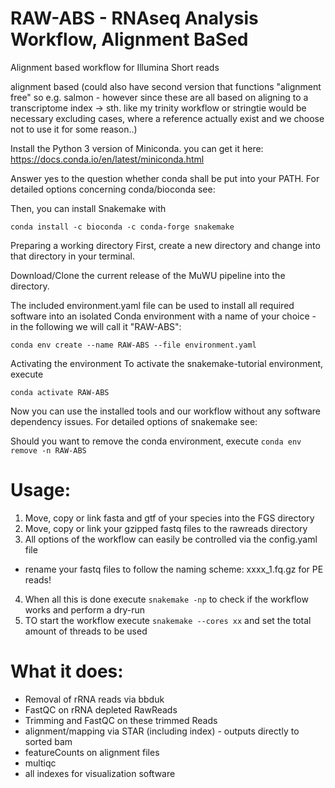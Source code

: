 # RAW-ABS - RNAseq Analysis Workflow, Alignment BaSed 
Alignment based workflow for Illumina Short reads


alignment based (could also have second version that functions "alignment free" so e.g. salmon - however since these are all based on aligning to a transcriptome index -> sth. like my trinity workflow or stringtie would be necessary excluding cases, where a reference actually exist and we choose not to use it for some reason..)

Install the Python 3 version of Miniconda.
you can get it here: https://docs.conda.io/en/latest/miniconda.html

Answer yes to the question whether conda shall be put into your PATH.
For detailed options concerning conda/bioconda see:

Then, you can install Snakemake with

`conda install -c bioconda -c conda-forge snakemake`

Preparing a working directory
First, create a new directory and change into that directory in your terminal.

Download/Clone the current release of the MuWU pipeline into the directory.

The included environment.yaml file can be used to install all required software into an isolated Conda environment with a name of your choice - in the following we will call it "RAW-ABS":

`conda env create --name RAW-ABS --file environment.yaml`

Activating the environment
To activate the snakemake-tutorial environment, execute

`conda activate RAW-ABS`

Now you can use the installed tools and our workflow without any software dependency issues.
For detailed options of snakemake see: 

Should you want to remove the conda environment, execute
`conda env remove -n RAW-ABS`

# Usage:
1) Move, copy or link fasta and gtf of your species into the FGS directory
2) Move, copy or link your gzipped fastq files to the rawreads directory
3) All options of the workflow can easily be controlled via the config.yaml file
  - rename your fastq files to follow the naming scheme: xxxx_1.fq.gz for PE reads!
4) When all this is done execute `snakemake -np` to check if the workflow works and perform a dry-run
5) TO start the workflow execute `snakemake --cores xx` and set the total amount of threads to be used

# What it does:
- Removal of rRNA reads via bbduk
- FastQC on rRNA depleted RawReads
- Trimming and FastQC on these trimmed Reads
- alignment/mapping via STAR (including index) - outputs directly to sorted bam
- featureCounts on alignment files
- multiqc
- all indexes for visualization software
